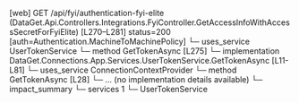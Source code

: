 [web] GET /api/fyi/authentication-fyi-elite  (DataGet.Api.Controllers.Integrations.FyiController.GetAccessInfoWithAccessSecretForFyiElite)  [L270–L281] status=200 [auth=Authentication.MachineToMachinePolicy]
  └─ uses_service UserTokenService
    └─ method GetTokenAsync [L275]
      └─ implementation DataGet.Connections.App.Services.UserTokenService.GetTokenAsync [L11-L81]
        └─ uses_service ConnectionContextProvider
          └─ method GetTokenAsync [L28]
            └─ ... (no implementation details available)
  └─ impact_summary
    └─ services 1
      └─ UserTokenService

